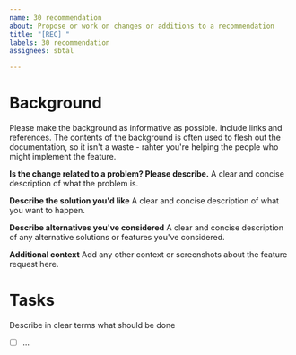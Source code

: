 ```yaml
---
name: 30 recommendation
about: Propose or work on changes or additions to a recommendation
title: "[REC] "
labels: 30 recommendation
assignees: sbtal

---
```


# Background

Please make the background as informative as possible. Include links and references. The contents of the background is often used to flesh out the documentation, so it isn't a waste - rahter you're helping the people who might implement the feature.

**Is the change related to a problem? Please describe.**
A clear and concise description of what the problem is.

**Describe the solution you'd like**
A clear and concise description of what you want to happen.

**Describe alternatives you've considered**
A clear and concise description of any alternative solutions or features you've considered.

**Additional context**
Add any other context or screenshots about the feature request here.

# Tasks

Describe in clear terms what should be done
- [ ] ...
